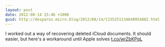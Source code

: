 ```yaml
---
layout: post
date: 2012-08-14 15:46 +1000
guid: http://desparoz.micro.blog/2012/08/14/t235251134648954882.html
---
```

I worked out a way of recovering deleted iCloud documents. It should easier, but here's a workaround until Apple solves [t.co/wrZbKPqL](http://t.co/wrZbKPqL)
